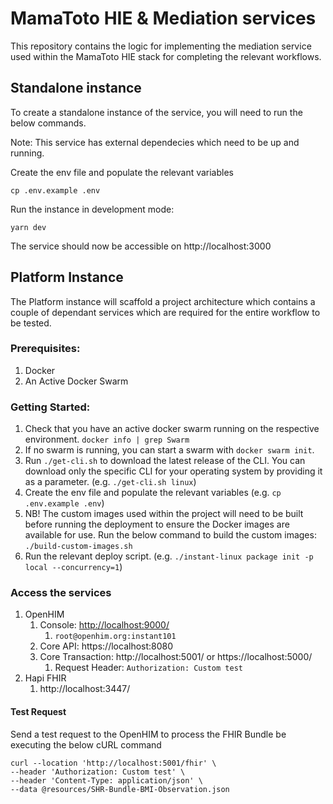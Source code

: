 # MamaToto HIE & Mediation services

This repository contains the logic for implementing the mediation service used within the MamaToto HIE stack for completing the relevant workflows.

## Standalone instance

To create a standalone instance of the service, you will need to run the below commands.

Note: This service has external dependecies which need to be up and running. 


Create the env file and populate the relevant variables

```
cp .env.example .env
```

Run the instance in development mode:

```
yarn dev
```

The service should now be accessible on http://localhost:3000

## Platform Instance

The Platform instance will scaffold a project architecture which contains a couple of dependant services which are required for the entire workflow to be tested.

### Prerequisites:

1. Docker
1. An Active Docker Swarm

### Getting Started:

1. Check that you have an active docker swarm running on the respective environment. `docker info | grep Swarm`
1. If no swarm is running, you can start a swarm with `docker swarm init`.
1. Run `./get-cli.sh` to download the latest release of the CLI. You can download only the specific CLI for your operating system by providing it as a parameter. (e.g. `./get-cli.sh linux`)
1. Create the env file and populate the relevant variables (e.g. `cp .env.example .env`)
1. NB! The custom images used within the project will need to be built before running the deployment to ensure the Docker images are available for use. Run the below command to build the custom images: `./build-custom-images.sh`
1. Run the relevant deploy script. (e.g. `./instant-linux package init -p local --concurrency=1`)

### Access the services

1. OpenHIM
    1. Console: [http://localhost:9000/](http://localhost:9000/)
        1. `root@openhim.org:instant101`
    1. Core API: https://localhost:8080
    1. Core Transaction: http://localhost:5001/ or https://localhost:5000/
        1. Request Header: `Authorization: Custom test`
1. Hapi FHIR
    1. http://localhost:3447/

#### Test Request

Send a test request to the OpenHIM to process the FHIR Bundle be executing the below cURL command

```
curl --location 'http://localhost:5001/fhir' \
--header 'Authorization: Custom test' \
--header 'Content-Type: application/json' \
--data @resources/SHR-Bundle-BMI-Observation.json
```
